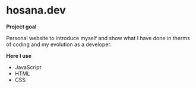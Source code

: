 # hosana.dev

**Project goal**

Personal website to introduce myself and show what I have done in therms of coding and my evolution as a developer.

**Here I use**

- JavaScript
- HTML 
- CSS 

